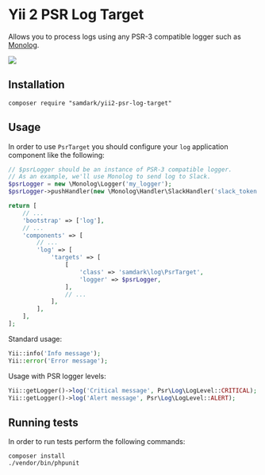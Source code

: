 # Yii 2 PSR Log Target

Allows you to process logs using any PSR-3 compatible logger such as [Monolog](https://github.com/Seldaek/monolog).

<a href="https://travis-ci.org/samdark/yii2-psr-log-target">
    <img src="https://travis-ci.org/samdark/yii2-psr-log-target.svg" />
</a>

## Installation

```
composer require "samdark/yii2-psr-log-target"
```

## Usage

In order to use `PsrTarget` you should configure your `log` application component like the following:  

```php
// $psrLogger should be an instance of PSR-3 compatible logger.
// As an example, we'll use Monolog to send log to Slack.
$psrLogger = new \Monolog\Logger('my_logger');
$psrLogger->pushHandler(new \Monolog\Handler\SlackHandler('slack_token', 'logs', null, true, null, \Monolog\Logger::DEBUG));

return [
    // ...
    'bootstrap' => ['log'],    
    // ...    
    'components' => [
        // ...        
        'log' => [
            'targets' => [
                [
                    'class' => 'samdark\log\PsrTarget',
                    'logger' => $psrLogger,
                ],
                // ...
            ],
        ],
    ],
];
```

Standard usage:

```php
Yii::info('Info message');
Yii::error('Error message');
```

Usage with PSR logger levels:

```php
Yii::getLogger()->log('Critical message', Psr\Log\LogLevel::CRITICAL);
Yii::getLogger()->log('Alert message', Psr\Log\LogLevel::ALERT);
```

## Running tests

In order to run tests perform the following commands:

```
composer install
./vendor/bin/phpunit
```
